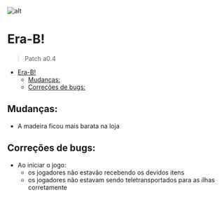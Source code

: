 ![alt](https://image.prntscr.com/image/TDFIa5xBQ8uo-Azx06fRKA.jpg)

# Era-B!
> Patch a0.4

- [Era-B!](#era-b)
  - [Mudanças:](#mudanças)
  - [Correções de bugs:](#correções-de-bugs)

## Mudanças:
- A madeira ficou mais barata na loja

## Correções de bugs:
- Ao iniciar o jogo:
  - os jogadores não estavão recebendo os devidos itens
  - os jogadores não estavam sendo teletransportados para as ilhas corretamente